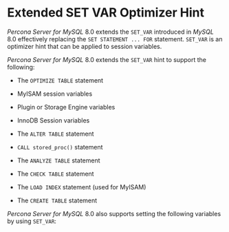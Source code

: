 # Extended SET VAR Optimizer Hint

*Percona Server for MySQL* 8.0 extends the `SET_VAR` introduced in *MySQL* 8.0
effectively replacing the `SET STATEMENT ... FOR` statement. `SET_VAR` is an
optimizer hint that can be applied to session variables.

*Percona Server for MySQL* 8.0 extends the `SET_VAR` hint to support the
following:


* The `OPTIMIZE TABLE` statement


* MyISAM session variables


* Plugin or Storage Engine variables


* InnoDB Session variables


* The `ALTER TABLE` statement


* `CALL stored_proc()` statement


* The `ANALYZE TABLE` statement


* The `CHECK TABLE` statement


* The `LOAD INDEX` statement (used for MyISAM)


* The `CREATE TABLE` statement

*Percona Server for MySQL* 8.0 also supports setting the following variables by using `SET_VAR`:
